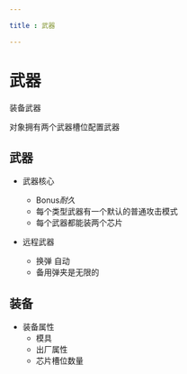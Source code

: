 ```yaml
---

title : 武器

---
```


# 武器

装备武器

对象拥有两个武器槽位配置武器

## 武器

- 武器核心
    - Bonus*耐久*
    - 每个类型武器有一个默认的普通攻击模式
    - 每个武器都能装两个芯片

- 远程武器
    - 换弹 自动
    - 备用弹夹是无限的


## 装备

- 装备属性
    - 模具
    - 出厂属性
    - 芯片槽位数量
